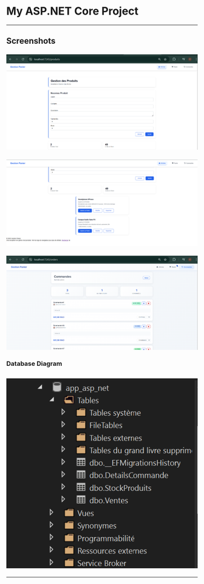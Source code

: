 # My ASP.NET Core Project
---

## Screenshots

### 
![Homepage](https://raw.githubusercontent.com/fatiha-mvv/app_web_net/3be64c32442e63b6524138b34535a703ea3fd51d/2.png)

### 
![Articles Page](https://raw.githubusercontent.com/fatiha-mvv/app_web_net/3be64c32442e63b6524138b34535a703ea3fd51d/3.png)

### 
![Cart Page](https://raw.githubusercontent.com/fatiha-mvv/app_web_net/3be64c32442e63b6524138b34535a703ea3fd51d/5.png)

### Database Diagram
![Database Diagram](https://raw.githubusercontent.com/fatiha-mvv/app_web_net/3be64c32442e63b6524138b34535a703ea3fd51d/db.png)
---

---
